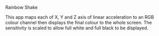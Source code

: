 Rainbow Shake

This app maps each of X, Y and Z axis of linear acceleration to an RGB colour channel then displays the final colour to the whole screen. The sensitivity is scaled to allow full white and full black to be displayed.
